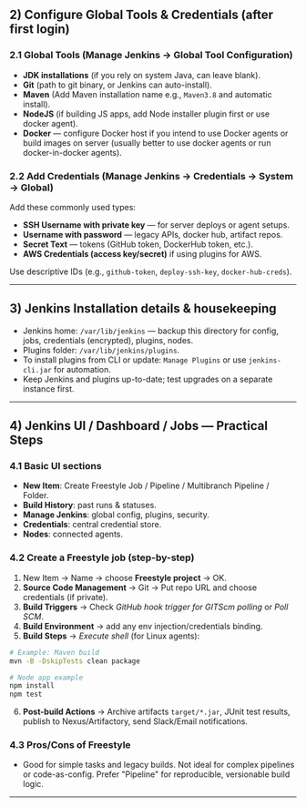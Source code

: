 ## 2) Configure Global Tools & Credentials (after first login)
### 2.1 Global Tools (Manage Jenkins → Global Tool Configuration)
- **JDK installations** (if you rely on system Java, can leave blank).
- **Git** (path to git binary, or Jenkins can auto-install).
- **Maven** (Add Maven installation name e.g., `Maven3.8` and automatic install).
- **NodeJS** (if building JS apps, add Node installer plugin first or use docker agent).
- **Docker** — configure Docker host if you intend to use Docker agents or build images on server (usually better to use docker agents or run docker-in-docker agents).

### 2.2 Add Credentials (Manage Jenkins → Credentials → System → Global)
Add these commonly used types:
- **SSH Username with private key** — for server deploys or agent setups.
- **Username with password** — legacy APIs, docker hub, artifact repos.
- **Secret Text** — tokens (GitHub token, DockerHub token, etc.).
- **AWS Credentials (access key/secret)** if using plugins for AWS.

Use descriptive IDs (e.g., `github-token`, `deploy-ssh-key`, `docker-hub-creds`).

---
## 3) Jenkins Installation details & housekeeping
- Jenkins home: `/var/lib/jenkins` — backup this directory for config, jobs, credentials (encrypted), plugins, nodes.
- Plugins folder: `/var/lib/jenkins/plugins`.
- To install plugins from CLI or update: `Manage Plugins` or use `jenkins-cli.jar` for automation.
- Keep Jenkins and plugins up-to-date; test upgrades on a separate instance first.

---
## 4) Jenkins UI / Dashboard / Jobs — Practical Steps
### 4.1 Basic UI sections
- **New Item**: Create Freestyle Job / Pipeline / Multibranch Pipeline / Folder.
- **Build History**: past runs & statuses.
- **Manage Jenkins**: global config, plugins, security.
- **Credentials**: central credential store.
- **Nodes**: connected agents.

### 4.2 Create a Freestyle job (step-by-step)
1. New Item → Name → choose **Freestyle project** → OK.
2. **Source Code Management** → Git → Put repo URL and choose credentials (if private).
3. **Build Triggers** → Check *GitHub hook trigger for GITScm polling* or *Poll SCM*.
4. **Build Environment** → add any env injection/credentials binding.
5. **Build Steps** → *Execute shell* (for Linux agents):
```bash
# Example: Maven build
mvn -B -DskipTests clean package

# Node app example
npm install
npm test
```
6. **Post-build Actions** → Archive artifacts `target/*.jar`, JUnit test results, publish to Nexus/Artifactory, send Slack/Email notifications.

### 4.3 Pros/Cons of Freestyle
- Good for simple tasks and legacy builds. Not ideal for complex pipelines or code-as-config. Prefer "Pipeline" for reproducible, versionable build logic.

---
